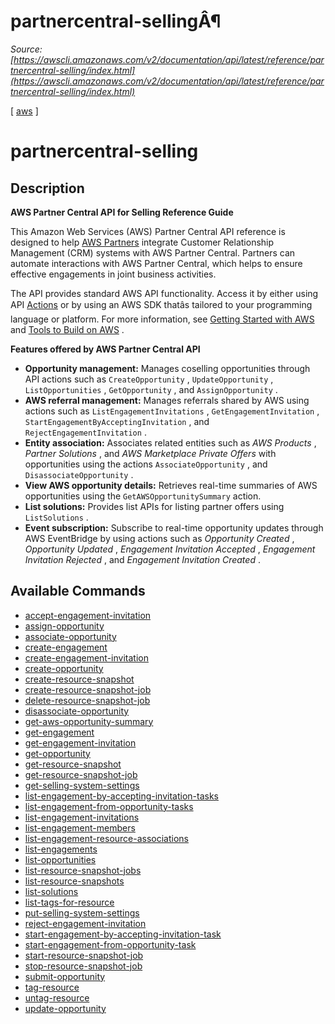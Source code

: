 # partnercentral-sellingÂ¶

*Source: [https://awscli.amazonaws.com/v2/documentation/api/latest/reference/partnercentral-selling/index.html](https://awscli.amazonaws.com/v2/documentation/api/latest/reference/partnercentral-selling/index.html)*

[ [aws](https://awscli.amazonaws.com/v2/documentation/api/latest/reference/index.html#cli-aws) ]

# partnercentral-selling

## Description

**AWS Partner Central API for Selling Reference Guide**

This Amazon Web Services (AWS) Partner Central API reference is designed to help [AWS Partners](http://aws.amazon.com/partners/programs/) integrate Customer Relationship Management (CRM) systems with AWS Partner Central. Partners can automate interactions with AWS Partner Central, which helps to ensure effective engagements in joint business activities.

The API provides standard AWS API functionality. Access it by either using API [Actions](https://docs.aws.amazon.com/partner-central/latest/selling-api/API_Operations.html) or by using an AWS SDK thatâs tailored to your programming language or platform. For more information, see [Getting Started with AWS](http://aws.amazon.com/getting-started) and [Tools to Build on AWS](http://aws.amazon.com/developer/tools/) .

**Features offered by AWS Partner Central API**

- **Opportunity management:** Manages coselling opportunities through API actions such as `CreateOpportunity` , `UpdateOpportunity` , `ListOpportunities` , `GetOpportunity` , and `AssignOpportunity` .
- **AWS referral management:** Manages referrals shared by AWS using actions such as `ListEngagementInvitations` , `GetEngagementInvitation` , `StartEngagementByAcceptingInvitation` , and `RejectEngagementInvitation` .
- **Entity association:** Associates related entities such as *AWS Products* , *Partner Solutions* , and *AWS Marketplace Private Offers* with opportunities using the actions `AssociateOpportunity` , and `DisassociateOpportunity` .
- **View AWS opportunity details:** Retrieves real-time summaries of AWS opportunities using the `GetAWSOpportunitySummary` action.
- **List solutions:** Provides list APIs for listing partner offers using `ListSolutions` .
- **Event subscription:** Subscribe to real-time opportunity updates through AWS EventBridge by using actions such as *Opportunity Created* , *Opportunity Updated* , *Engagement Invitation Accepted* , *Engagement Invitation Rejected* , and *Engagement Invitation Created* .

## Available Commands

- [accept-engagement-invitation](https://awscli.amazonaws.com/v2/documentation/api/latest/reference/partnercentral-selling/accept-engagement-invitation.html)
- [assign-opportunity](https://awscli.amazonaws.com/v2/documentation/api/latest/reference/partnercentral-selling/assign-opportunity.html)
- [associate-opportunity](https://awscli.amazonaws.com/v2/documentation/api/latest/reference/partnercentral-selling/associate-opportunity.html)
- [create-engagement](https://awscli.amazonaws.com/v2/documentation/api/latest/reference/partnercentral-selling/create-engagement.html)
- [create-engagement-invitation](https://awscli.amazonaws.com/v2/documentation/api/latest/reference/partnercentral-selling/create-engagement-invitation.html)
- [create-opportunity](https://awscli.amazonaws.com/v2/documentation/api/latest/reference/partnercentral-selling/create-opportunity.html)
- [create-resource-snapshot](https://awscli.amazonaws.com/v2/documentation/api/latest/reference/partnercentral-selling/create-resource-snapshot.html)
- [create-resource-snapshot-job](https://awscli.amazonaws.com/v2/documentation/api/latest/reference/partnercentral-selling/create-resource-snapshot-job.html)
- [delete-resource-snapshot-job](https://awscli.amazonaws.com/v2/documentation/api/latest/reference/partnercentral-selling/delete-resource-snapshot-job.html)
- [disassociate-opportunity](https://awscli.amazonaws.com/v2/documentation/api/latest/reference/partnercentral-selling/disassociate-opportunity.html)
- [get-aws-opportunity-summary](https://awscli.amazonaws.com/v2/documentation/api/latest/reference/partnercentral-selling/get-aws-opportunity-summary.html)
- [get-engagement](https://awscli.amazonaws.com/v2/documentation/api/latest/reference/partnercentral-selling/get-engagement.html)
- [get-engagement-invitation](https://awscli.amazonaws.com/v2/documentation/api/latest/reference/partnercentral-selling/get-engagement-invitation.html)
- [get-opportunity](https://awscli.amazonaws.com/v2/documentation/api/latest/reference/partnercentral-selling/get-opportunity.html)
- [get-resource-snapshot](https://awscli.amazonaws.com/v2/documentation/api/latest/reference/partnercentral-selling/get-resource-snapshot.html)
- [get-resource-snapshot-job](https://awscli.amazonaws.com/v2/documentation/api/latest/reference/partnercentral-selling/get-resource-snapshot-job.html)
- [get-selling-system-settings](https://awscli.amazonaws.com/v2/documentation/api/latest/reference/partnercentral-selling/get-selling-system-settings.html)
- [list-engagement-by-accepting-invitation-tasks](https://awscli.amazonaws.com/v2/documentation/api/latest/reference/partnercentral-selling/list-engagement-by-accepting-invitation-tasks.html)
- [list-engagement-from-opportunity-tasks](https://awscli.amazonaws.com/v2/documentation/api/latest/reference/partnercentral-selling/list-engagement-from-opportunity-tasks.html)
- [list-engagement-invitations](https://awscli.amazonaws.com/v2/documentation/api/latest/reference/partnercentral-selling/list-engagement-invitations.html)
- [list-engagement-members](https://awscli.amazonaws.com/v2/documentation/api/latest/reference/partnercentral-selling/list-engagement-members.html)
- [list-engagement-resource-associations](https://awscli.amazonaws.com/v2/documentation/api/latest/reference/partnercentral-selling/list-engagement-resource-associations.html)
- [list-engagements](https://awscli.amazonaws.com/v2/documentation/api/latest/reference/partnercentral-selling/list-engagements.html)
- [list-opportunities](https://awscli.amazonaws.com/v2/documentation/api/latest/reference/partnercentral-selling/list-opportunities.html)
- [list-resource-snapshot-jobs](https://awscli.amazonaws.com/v2/documentation/api/latest/reference/partnercentral-selling/list-resource-snapshot-jobs.html)
- [list-resource-snapshots](https://awscli.amazonaws.com/v2/documentation/api/latest/reference/partnercentral-selling/list-resource-snapshots.html)
- [list-solutions](https://awscli.amazonaws.com/v2/documentation/api/latest/reference/partnercentral-selling/list-solutions.html)
- [list-tags-for-resource](https://awscli.amazonaws.com/v2/documentation/api/latest/reference/partnercentral-selling/list-tags-for-resource.html)
- [put-selling-system-settings](https://awscli.amazonaws.com/v2/documentation/api/latest/reference/partnercentral-selling/put-selling-system-settings.html)
- [reject-engagement-invitation](https://awscli.amazonaws.com/v2/documentation/api/latest/reference/partnercentral-selling/reject-engagement-invitation.html)
- [start-engagement-by-accepting-invitation-task](https://awscli.amazonaws.com/v2/documentation/api/latest/reference/partnercentral-selling/start-engagement-by-accepting-invitation-task.html)
- [start-engagement-from-opportunity-task](https://awscli.amazonaws.com/v2/documentation/api/latest/reference/partnercentral-selling/start-engagement-from-opportunity-task.html)
- [start-resource-snapshot-job](https://awscli.amazonaws.com/v2/documentation/api/latest/reference/partnercentral-selling/start-resource-snapshot-job.html)
- [stop-resource-snapshot-job](https://awscli.amazonaws.com/v2/documentation/api/latest/reference/partnercentral-selling/stop-resource-snapshot-job.html)
- [submit-opportunity](https://awscli.amazonaws.com/v2/documentation/api/latest/reference/partnercentral-selling/submit-opportunity.html)
- [tag-resource](https://awscli.amazonaws.com/v2/documentation/api/latest/reference/partnercentral-selling/tag-resource.html)
- [untag-resource](https://awscli.amazonaws.com/v2/documentation/api/latest/reference/partnercentral-selling/untag-resource.html)
- [update-opportunity](https://awscli.amazonaws.com/v2/documentation/api/latest/reference/partnercentral-selling/update-opportunity.html)